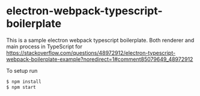 # electron-webpack-typescript-boilerplate

This is a sample electron webpack typescript boilerplate. Both renderer and main process in TypeScript for https://stackoverflow.com/questions/48972912/electron-typescript-webpack-boilerplate-example?noredirect=1#comment85079649_48972912

To setup run

```js
$ npm install
$ npm start
```
